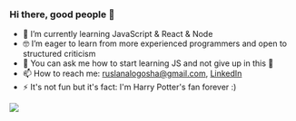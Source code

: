 ### Hi there, good people 👋


- 🌱  I’m currently learning JavaScript & React & Node
- 🤓  I’m eager to learn from more experienced programmers and open to structured criticism 
- 💬  You can ask me how to start learning JS and not give up in this 🤗 
- 📫  How to reach me: ruslanalogosha@gmail.com, [LinkedIn](https://www.linkedin.com/in/ruslana-logosha-674b9241/)
- ⚡   It's not fun but it's fact: I'm Harry Potter's fan forever :)

<img src="https://github-readme-stats.vercel.app/api?username=RuslanaLogosha&show_icons=true&theme=cobalt">
